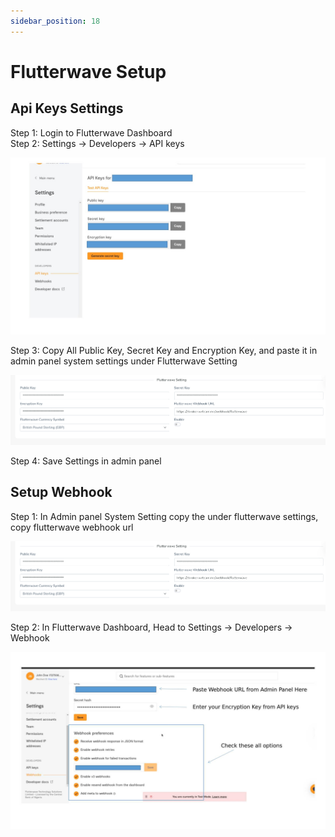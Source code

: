 ```yaml
---
sidebar_position: 18
---
```


# Flutterwave Setup

## Api Keys Settings

Step 1: Login to Flutterwave Dashboard  
Step 2: Settings -> Developers -> API keys

![Flutterwave API Keys](/images/panel/Flutterwave/api-keys-flutterwave.jpg)

Step 3: Copy All Public Key, Secret Key and Encryption Key, and paste it in admin panel system settings under Flutterwave Setting

![Flutterwave API Keys Settings](/images/panel/Flutterwave/flutterwave-api-keys-settings.png)

Step 4: Save Settings in admin panel

## Setup Webhook

Step 1: In Admin panel System Setting copy the under flutterwave settings, copy flutterwave webhook url

![Flutterwave API Keys Settings](/images/panel/Flutterwave/flutterwave-api-keys-settings.png)

Step 2: In Flutterwave Dashboard, Head to Settings -> Developers -> Webhook

![Webhook Flutterwave](/images/panel/Flutterwave/webhook-flutterwave.jpg)
